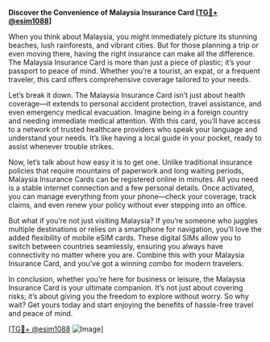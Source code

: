 **Discover the Convenience of Malaysia Insurance Card [[TG💪+ @esim1088](https://t.me/s/esim1088)]**

When you think about Malaysia, you might immediately picture its stunning beaches, lush rainforests, and vibrant cities. But for those planning a trip or even moving there, having the right insurance can make all the difference. The Malaysia Insurance Card is more than just a piece of plastic; it’s your passport to peace of mind. Whether you’re a tourist, an expat, or a frequent traveler, this card offers comprehensive coverage tailored to your needs.

Let’s break it down. The Malaysia Insurance Card isn’t just about health coverage—it extends to personal accident protection, travel assistance, and even emergency medical evacuation. Imagine being in a foreign country and needing immediate medical attention. With this card, you’ll have access to a network of trusted healthcare providers who speak your language and understand your needs. It’s like having a local guide in your pocket, ready to assist whenever trouble strikes.

Now, let’s talk about how easy it is to get one. Unlike traditional insurance policies that require mountains of paperwork and long waiting periods, Malaysia Insurance Cards can be registered online in minutes. All you need is a stable internet connection and a few personal details. Once activated, you can manage everything from your phone—check your coverage, track claims, and even renew your policy without ever stepping into an office.

But what if you’re not just visiting Malaysia? If you’re someone who juggles multiple destinations or relies on a smartphone for navigation, you’ll love the added flexibility of mobile eSIM cards. These digital SIMs allow you to switch between countries seamlessly, ensuring you always have connectivity no matter where you are. Combine this with your Malaysia Insurance Card, and you’ve got a winning combo for modern travelers.

In conclusion, whether you’re here for business or leisure, the Malaysia Insurance Card is your ultimate companion. It’s not just about covering risks; it’s about giving you the freedom to explore without worry. So why wait? Get yours today and start enjoying the benefits of hassle-free travel and peace of mind.

[[TG💪+ @esim1088](https://t.me/s/esim1088) ![Image](https://i.postimg.cc/Y0z9fWf4/image.png)]